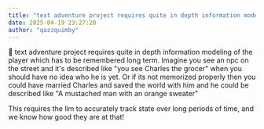 ```yaml
---
title: "text adventure project requires quite in depth information modeling of the player which has"
date: 2025-04-19 23:27:20
author: "qazzquimby"
---
```


💭 text adventure project requires quite in depth information modeling of the player which has to be remembered long term.
Imagine you see an npc on the street and it's described like "you see Charles the grocer" when you should have no idea who he is yet.
Or if its not memorized properly then you could have married Charles and saved the world with him and he could be described like "A mustached man with an orange sweater"

This requires the llm to accurately track state over long periods of time, and we know how good they are at that!